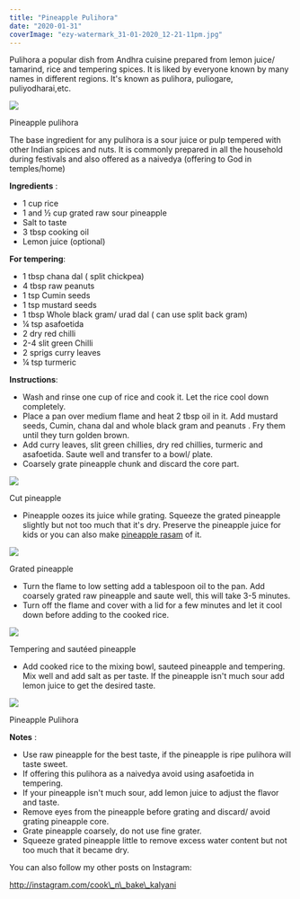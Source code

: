 ```yaml
---
title: "Pineapple Pulihora"
date: "2020-01-31"
coverImage: "ezy-watermark_31-01-2020_12-21-11pm.jpg"
---
```


Pulihora a popular dish from Andhra cuisine prepared from lemon juice/ tamarind, rice and tempering spices. It is liked by everyone known by many names in different regions. It's known as pulihora, puliogare, puliyodharai,etc.

![](https://cooknbakekalyani.files.wordpress.com/2020/01/ezy-watermark_31-01-2020_12-19-51pm.jpg?w=1024)

Pineapple pulihora

The base ingredient for any pulihora is a sour juice or pulp tempered with other Indian spices and nuts. It is commonly prepared in all the household during festivals and also offered as a naivedya (offering to God in temples/home)  

**Ingredients** :

- 1 cup rice
- 1 and ½ cup grated raw sour pineapple
- Salt to taste
- 3 tbsp cooking oil
- Lemon juice (optional)

**For tempering**: 

- 1 tbsp chana dal ( split chickpea)
- 4 tbsp raw peanuts
- 1 tsp Cumin seeds
- 1 tsp mustard seeds
- 1 tbsp Whole black gram/ urad dal ( can use split back gram)
- ¼ tsp asafoetida
- 2 dry red chilli
- 2-4 slit green Chilli
- 2 sprigs curry leaves
- ¼ tsp turmeric

**Instructions**:

- Wash and rinse one cup of rice and cook it. Let the rice cool down completely.
- Place a pan over medium flame and heat 2 tbsp oil in it. Add mustard seeds, Cumin, chana dal and whole black gram and peanuts . Fry them until they turn golden brown.
- Add curry leaves, slit green chillies, dry red chillies, turmeric and asafoetida. Saute well and transfer to a bowl/ plate.
- Coarsely grate pineapple chunk and discard the core part.

![](https://cooknbakekalyani.files.wordpress.com/2020/01/img_6364.jpg?w=1024)

Cut pineapple

- Pineapple oozes its juice while grating. Squeeze the grated pineapple slightly but not too much that it's dry. Preserve the pineapple juice for kids or you can also make [pineapple rasam](https://cooknbakekalyani.wordpress.com/2020/01/26/pineapple-rasam/) of it.

![](https://cooknbakekalyani.files.wordpress.com/2020/01/img_6365.jpg?w=796)

Grated pineapple

- Turn the flame to low setting add a tablespoon oil to the pan. Add coarsely grated raw pineapple and saute well, this will take 3-5 minutes.
- Turn off the flame and cover with a lid for a few minutes and let it cool down before adding to the cooked rice.

![](https://cooknbakekalyani.files.wordpress.com/2020/01/img_6368.jpg?w=768)

Tempering and sautéed pineapple

- Add cooked rice to the mixing bowl, sauteed pineapple and tempering. Mix well and add salt as per taste. If the pineapple isn't much sour add lemon juice to get the desired taste.

![](https://cooknbakekalyani.files.wordpress.com/2020/01/ezy-watermark_31-01-2020_12-21-11pm.jpg?w=768)

Pineapple Pulihora

**Notes** :

- Use raw pineapple for the best taste, if the pineapple is ripe pulihora will taste sweet.
- If offering this pulihora as a naivedya avoid using asafoetida in tempering.
- If your pineapple isn't much sour, add lemon juice to adjust the flavor and taste.
- Remove eyes from the pineapple before grating and discard/ avoid grating pineapple core.
- Grate pineapple coarsely, do not use fine grater.
- Squeeze grated pineapple little to remove excess water content but not too much that it became dry.

You can also follow my other posts on Instagram:

http://instagram.com/cook\_n\_bake\_kalyani
